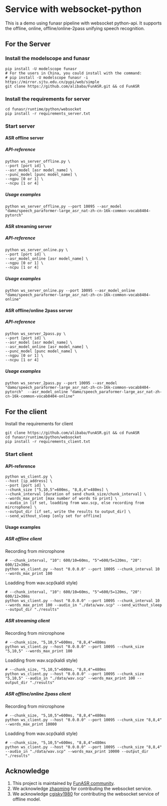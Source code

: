 # Service with websocket-python

This is a demo using funasr pipeline with websocket python-api. It supports the offline, online, offline/online-2pass unifying speech recognition. 

## For the Server

### Install the modelscope and funasr

```shell
pip install -U modelscope funasr
# For the users in China, you could install with the command:
# pip install -U modelscope funasr -i https://mirror.sjtu.edu.cn/pypi/web/simple
git clone https://github.com/alibaba/FunASR.git && cd FunASR
```

### Install the requirements for server

```shell
cd funasr/runtime/python/websocket
pip install -r requirements_server.txt
```

### Start server
#### ASR offline server
##### API-reference
```shell
python ws_server_offline.py \
--port [port id] \
--asr_model [asr model_name] \
--punc_model [punc model_name] \
--ngpu [0 or 1] \
--ncpu [1 or 4]
```
##### Usage examples
```shell
python ws_server_offline.py --port 10095 --asr_model "damo/speech_paraformer-large_asr_nat-zh-cn-16k-common-vocab8404-pytorch"
```

#### ASR streaming server
##### API-reference
```shell
python ws_server_online.py \
--port [port id] \
--asr_model_online [asr model_name] \
--ngpu [0 or 1] \
--ncpu [1 or 4]
```
##### Usage examples
```shell
python ws_server_online.py --port 10095 --asr_model_online "damo/speech_paraformer-large_asr_nat-zh-cn-16k-common-vocab8404-online"
```

#### ASR offline/online 2pass server
##### API-reference
```shell
python ws_server_2pass.py \
--port [port id] \
--asr_model [asr model_name] \
--asr_model_online [asr model_name] \
--punc_model [punc model_name] \
--ngpu [0 or 1] \
--ncpu [1 or 4]
```
##### Usage examples
```shell
python ws_server_2pass.py --port 10095 --asr_model "damo/speech_paraformer-large_asr_nat-zh-cn-16k-common-vocab8404-pytorch"  --asr_model_online "damo/speech_paraformer-large_asr_nat-zh-cn-16k-common-vocab8404-online"
```

## For the client

Install the requirements for client
```shell
git clone https://github.com/alibaba/FunASR.git && cd FunASR
cd funasr/runtime/python/websocket
pip install -r requirements_client.txt
```

### Start client
#### API-reference
```shell
python ws_client.py \
--host [ip_address] \
--port [port id] \
--chunk_size ["5,10,5"=600ms, "8,8,4"=480ms] \
--chunk_interval [duration of send chunk_size/chunk_interval] \
--words_max_print [max number of words to print] \
--audio_in [if set, loadding from wav.scp, else recording from mircrophone] \
--output_dir [if set, write the results to output_dir] \
--send_without_sleep [only set for offline]
```
#### Usage examples
##### ASR offline client
Recording from mircrophone
```shell
# --chunk_interval, "10": 600/10=60ms, "5"=600/5=120ms, "20": 600/12=30ms
python ws_client.py --host "0.0.0.0" --port 10095 --chunk_interval 10 --words_max_print 100
```
Loadding from wav.scp(kaldi style)
```shell
# --chunk_interval, "10": 600/10=60ms, "5"=600/5=120ms, "20": 600/12=30ms
python ws_client.py --host "0.0.0.0" --port 10095 --chunk_interval 10 --words_max_print 100 --audio_in "./data/wav.scp" --send_without_sleep --output_dir "./results"
```

##### ASR streaming client
Recording from mircrophone
```shell
# --chunk_size, "5,10,5"=600ms, "8,8,4"=480ms
python ws_client.py --host "0.0.0.0" --port 10095 --chunk_size "5,10,5" --words_max_print 100
```
Loadding from wav.scp(kaldi style)
```shell
# --chunk_size, "5,10,5"=600ms, "8,8,4"=480ms
python ws_client.py --host "0.0.0.0" --port 10095 --chunk_size "5,10,5" --audio_in "./data/wav.scp" --words_max_print 100 --output_dir "./results"
```

##### ASR offline/online 2pass client
Recording from mircrophone
```shell
# --chunk_size, "5,10,5"=600ms, "8,8,4"=480ms
python ws_client.py --host "0.0.0.0" --port 10095 --chunk_size "8,8,4" --words_max_print 10000
```
Loadding from wav.scp(kaldi style)
```shell
# --chunk_size, "5,10,5"=600ms, "8,8,4"=480ms
python ws_client.py --host "0.0.0.0" --port 10095 --chunk_size "8,8,4" --audio_in "./data/wav.scp" --words_max_print 10000 --output_dir "./results"
```
## Acknowledge
1. This project is maintained by [FunASR community](https://github.com/alibaba-damo-academy/FunASR).
2. We acknowledge [zhaoming](https://github.com/zhaomingwork/FunASR/tree/fix_bug_for_python_websocket) for contributing the websocket service.
3. We acknowledge [cgisky1980](https://github.com/cgisky1980/FunASR) for contributing the websocket service of offline model.
